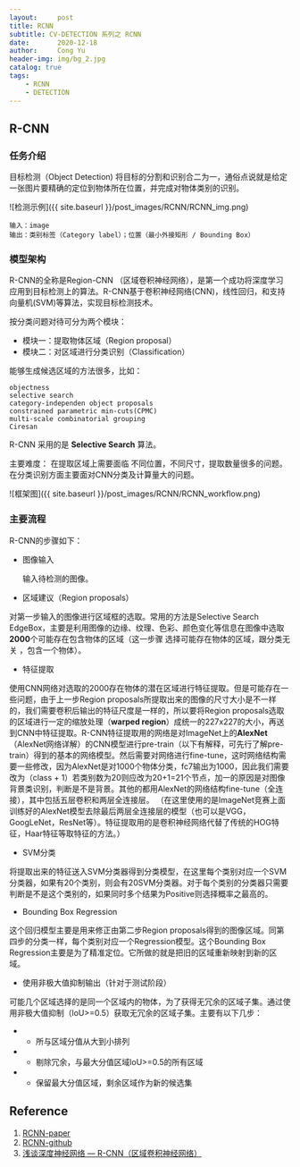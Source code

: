 ```yaml
---
layout:     post
title: RCNN
subtitle: CV-DETECTION 系列之 RCNN
date:       2020-12-18
author:     Cong Yu
header-img: img/bg_2.jpg
catalog: true
tags:
    - RCNN
    - DETECTION
---
```

## R-CNN

### 任务介绍

目标检测（Object Detection) 将目标的分割和识别合二为一，通俗点说就是给定一张图片要精确的定位到物体所在位置，并完成对物体类别的识别。

![检测示例]({{ site.baseurl }}/post_images/RCNN/RCNN_img.png)

```
输入：image
输出：类别标签（Category label）；位置（最小外接矩形 / Bounding Box）
```

### 模型架构

R-CNN的全称是Region-CNN （区域卷积神经网络），是第一个成功将深度学习应用到目标检测上的算法。R-CNN基于卷积神经网络(CNN)，线性回归，和支持向量机(SVM)等算法，实现目标检测技术。

按分类问题对待可分为两个模块：

- 模块一：提取物体区域（Region proposal）
- 模块二：对区域进行分类识别（Classification）

能够生成候选区域的方法很多，比如：
```
objectness
selective search
category-independen object proposals
constrained parametric min-cuts(CPMC)
multi-scale combinatorial grouping
Ciresan
```
R-CNN 采用的是 **Selective Search** 算法。

主要难度： 在提取区域上需要面临 不同位置，不同尺寸，提取数量很多的问题。在分类识别方面主要面对CNN分类及计算量大的问题。

![框架图]({{ site.baseurl }}/post_images/RCNN/RCNN_workflow.png)

### 主要流程

R-CNN的步骤如下：

- 图像输入
  
  输入待检测的图像。
  
- 区域建议（Region proposals） 
  
对第一步输入的图像进行区域框的选取。常用的方法是Selective Search EdgeBox，主要是利用图像的边缘、纹理、色彩、颜色变化等信息在图像中选取**2000**个可能存在包含物体的区域（这一步骤 选择可能存在物体的区域，跟分类无关 ，包含一个物体）。
  
- 特征提取 
  
使用CNN网络对选取的2000存在物体的潜在区域进行特征提取。但是可能存在一些问题，由于上一步Region proposals所提取出来的图像的尺寸大小是不一样的，我们需要卷积后输出的特征尺度是一样的，所以要将Region proposals选取的区域进行一定的缩放处理（**warped region**）成统一的227x227的大小，再送到CNN中特征提取。R-CNN特征提取用的网络是对ImageNet上的**AlexNet**（AlexNet网络详解）的CNN模型进行pre-train（以下有解释，可先行了解pre-train）得到的基本的网络模型。然后需要对网络进行fine-tune，这时网络结构需要一些修改，因为AlexNet是对1000个物体分类，fc7输出为1000，因此我们需要改为（class + 1）若类别数为20则应改为20+1=21个节点，加一的原因是对图像背景类识别，判断是不是背景。其他的都用AlexNet的网络结构fine-tune（全连接），其中包括五层卷积和两层全连接层。 （在这里使用的是ImageNet竞赛上面训练好的AlexNet模型去除最后两层全连接层的模型（也可以是VGG，GoogLeNet，ResNet等）。特征提取用的是卷积神经网络代替了传统的HOG特征，Haar特征等取特征的方法。）

- SVM分类 
  
将提取出来的特征送入SVM分类器得到分类模型，在这里每个类别对应一个SVM分类器，如果有20个类别，则会有20SVM分类器。对于每个类别的分类器只需要判断是不是这个类别的，如果同时多个结果为Positive则选择概率之最高的。

- Bounding Box Regression 
  
这个回归模型主要是用来修正由第二步Region proposals得到的图像区域。同第四步的分类一样，每个类别对应一个Regression模型。这个Bounding Box Regression主要是为了精准定位。它所做的就是把旧的区域重新映射到新的区域。

- 使用非极大值抑制输出（针对于测试阶段） 
  
可能几个区域选择的是同一个区域内的物体，为了获得无冗余的区域子集。通过使用非极大值抑制（loU>=0.5）获取无冗余的区域子集。主要有以下几步：
- - 所与区域分值从大到小排列

- - 剔除冗余，与最大分值区域loU>=0.5的所有区域

- - 保留最大分值区域，剩余区域作为新的候选集



## Reference
1. [RCNN-paper](https://arxiv.org/abs/1311.2524)
2. [RCNN-github](https://github.com/rbgirshick/rcnn)
3. [浅谈深度神经网络 — R-CNN（区域卷积神经网络）](https://zhuanlan.zhihu.com/p/64694855)
